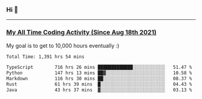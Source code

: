 ### Hi 🙂

---

### <a href="https://wakatime.com/@Eroxl">My All Time Coding Activity (Since Aug 18th 2021)</a>
My goal is to get to 10,000 hours eventually :)
<!--START_SECTION:waka-->

```txt
Total Time: 1,391 hrs 54 mins

TypeScript        716 hrs 26 mins █████████████░░░░░░░░░░░░   51.47 %
Python            147 hrs 13 mins ██▓░░░░░░░░░░░░░░░░░░░░░░   10.58 %
Markdown          116 hrs 30 mins ██░░░░░░░░░░░░░░░░░░░░░░░   08.37 %
Rust              61 hrs 39 mins  █░░░░░░░░░░░░░░░░░░░░░░░░   04.43 %
Java              43 hrs 37 mins  ▓░░░░░░░░░░░░░░░░░░░░░░░░   03.13 %
```

<!--END_SECTION:waka-->
